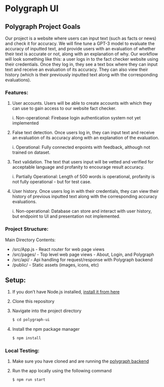 # Polygraph UI

## Polygraph Project Goals
Our project is a website where users can input text (such as facts or news) and check it for accuracy. We will fine tune a GPT-3 model to evaluate the accuracy of inputted text, and provide users with an evaluation of whether their text is accurate or not, along with an explanation of why. Our workflow will look something like this: a user logs in to the fact checker website using their credentials. Once they log in, they see a text box where they can input text and receive an evaluation of its accuracy. They can also view their history (which is their previously inputted text along with the corresponding evaluations).

### Features:
1. User accounts. Users will be able to create accounts with which they can use to gain access to our website fact checker.

   i.  Non-operational: Firebase login authentication system not yet implemented


2. False text detection. Once users log in, they can input text and receive an evaluation of its accuracy along with an explanation of the evaluation.

   i.  Operational: Fully connected enpoints with feedback, although not trained on dataset.

3. Text validation. The text that users input will be vetted and verified for acceptable language and profanity to encourage result accuracy.

   i.  Partially Operational: Length of 500 words is operational, profanity is not fully operational - but for test case.

4. User history. Once users log in with their credentials, they can view their history of previous inputted text along with the corresponding accuracy evaluations.

   i.  Non-operational: Database can store and interact with user history, but endpoint to UI and presentation not implemented.

### Project Structure:
Main Directory Contents:
- /src/App.js - React router for web page views
- /src/pages/ - Top level web page views - About, Login, and Polygraph
- /src/api/ - Api handling for request/response with Polygraph backend
- /public/ - Static assets (images, icons, etc)

## Setup:
1. If you don’t have Node.js installed, [install it from here](https://nodejs.org/en/download/)

2. Clone this repository

3. Navigate into the project directory

   ```bash
   $ cd polygraph-ui
   ```

4. Install the npm package manager
   ```bash
   $ npm install
   ```

### Local Testing:
1. Make sure you have cloned and are running the [polygraph backend](https://github.com/sanjanachin/polygraph)

2. Run the app locally using the following command
   ```bash
   $ npm run start
   ```